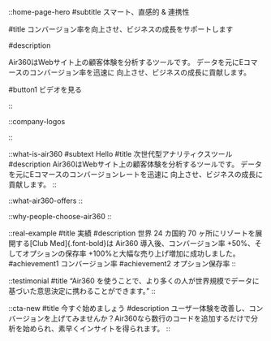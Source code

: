 <!-- ::slideshow
:: -->

::home-page-hero
#subtitle
スマート、直感的 & 連携性

#title
コンバージョン率を向上させ、ビジネスの成長をサポートします

#description
<!-- Air360 はデータアナリストと事業内容を同じミッションに結びつけます。コンバージョン率を高め、逃した収益を取り戻し、不満を持つユーザーを常連客へ変えます。 -->
Air360はWebサイト上の顧客体験を分析するツールです。
データを元にEコマースのコンバージョン率を迅速に 
向上させ、ビジネスの成長に貢献します。

#button1
ビデオを見る

::

::company-logos

::

<!-- ::interest
#title
訪問者のたった[２％]{.text-red-500.text-2xl.lg:text-3xl}しか購入に進まないことはご存知でしたか？
#description
世界の統計データを提供しているStatistaによると、2021年のEコマースの平均コンバージョン率は約2%。つまり98%の顧客体験を改善する余地があります。
::

::features2
#title
Air360 なら豊富な機能であなたのコンバージョン率上昇に貢献します
#description
「なぜ買ってくれたのか、買ってくれなかったのか」をデータをもとに紐解いていき、ウェブサイトの質及びコンバージョン率向上を根本からサポートします。
:: -->

::what-is-air360
#subtext
Hello
#title
次世代型アナリティクスツール
#description
Air360はWebサイト上の顧客体験を分析するツールです。 データを元にEコマースのコンバージョンレートを迅速に 向上させ、ビジネスの成長に貢献します。
::

::what-air360-offers
::

::why-people-choose-air360
::

<!-- ::features
#title1
スマート

#description1
視覚的な情報や事前通知を駆使し、あなたの意思決定をアシスタントします。

#title2
直感的

#description2
優れた操作性を備え持ち、コードレス&タグレスですぐに分析を始められます。

#title3
連携性

#description3
豊富な種類の外部ツールとの連携が可能なオープンエコシステムなアプローチを採用しています。
:: -->

<!-- ::core-descriptions
#title1
スマート
#description1
Air360 はデスクトップ、モバイル、アプリを問わず、ウェブサイト上のユーザーの動きを自動的に収集し、分析します。更にデータを遡り、ユーザーの離脱タイミングを知り、改善することができます。
#title2
直感的
#description2
優れた操作性を備え持ち、ほんの僅かのコードですぐに分析を始められます。・・・・・
#title3
連携性
#description3
セールスフォースやグーグルタグマネージャーといった豊富な種類の外部ツールと連携することができ、あなたの分析をより深く、そして効率的に行えます。
:: -->

::real-example
#title
実績
#description
世界 24 カ国約 70 ヶ所にリゾートを展開する[Club Med]{.font-bold}は Air360 導入後、コンバージョン率 +50%、そしてオプションの保存率
+100%と大幅な売り上げ増加に成功しました。
#achievement1
コンバージョン率
#achievement2
オプション保存率
::

<!-- ::features
#title1
スマート

#description1
視覚的な情報や事前通知を駆使し、あなたの意思決定をアシスタントします。

#title2
直感的

#description2
優れた操作性を備え持ち、コードレス&タグレスですぐに分析を始められます。

#title3
連携性

#description3

豊富な種類の外部ツールとの連携が可能なオープンエコシステムなアプローチを採用しています。
::

::smart-section
#smart
スマート

#title1
カスタムダッシュボード＆チャート
#description1
ダッシュボードとレポートにより、店舗のパフォーマンスとすべてのビジネス指標を把握することができます。
#description1_2
チームのニーズや目標別にダッシュボードを作成し、必要な指標を同じプラットフォームの下で可視化することができます。

#title2
ファネル
#description2
カスタムファネルは、ショッピング体験のどのプロセスがユーザーの不満の原因となっているか、コンバージョン率に影響を及ぼしているかを把握する最も簡単な方法です。

#description2_2
イベントやページビューに基づいたファネルをわずか数クリックで作成することができ、どのくらいのユーザーがあるステップから別のステップに移動したかを把握できる機能です。

#title3
カスタマージャーニー
#description3
ユーザーがオンラインストアのページや要素をどのように操作し、入口から出口まで移動するのかを特定することで、予期せぬ摩擦を発見し、行動パターンを明らかにします。
#description3_2
カスタムサンバーストは、ページビューやユーザーが訪問した URL だけでなく、カスタマー・ジャーニーを全体的に把握することができます。

#title4
ページ上分析

#description4
On-page Analytics Chrome 拡張機能により、オンラインストアをライブダッシュボードに変換し、ユーザーがページ内要素にどのように反応するかを判断することができます。

#description4_2
クリックやヒートマップだけでなく、不満度や満足度の指標を表示することで、どの要素がコンバージョン率にプラスの影響を与えているのか、マイナスの影響を与えているのかを取得することが可能です。

#title5
セッション録画
#description5
個々のユーザーセッションを再生することで、ユーザーがストアにどのようにアクセスするかを細部に至るまで確認し、分析仮説を検証します。
#description5_2
ユーザーがどこでイライラしているかを特定することで、ウェブサイトの問題の「根本」を突き止めることが可能です。フィルターを使って貴重な時間を節約し、見たいセッションリプレイに直接アクセスできます。

#title6
スマート通知
#description6

#description6_2
::

::intuitive-section
#intuitive
直感的
#title1
簡単に始められる
#description1
Air360 を使い始めるには、タグマネジメントシステムを通して私たちのピクセルをインストールするだけで、すぐにデフォルトですべてのユーザーの動きを追跡できるようになります。
#description1_2
データの掘り下げを開始し、すぐにインサイトを得ることができます。

#title2
完全遡及追跡機能
#description2
当社の技術により、ページの最小限の要素に対するあらゆるユーザーの動きを追跡し、ピクセルが設置されてからの過去の行動をすべて表示することができます。データ収集や技術的なタグ付けを待つことなく、分析が完了します。
#description2_2

#title3
最上位の精度
#description3
トラッキングコードをインストールした瞬間から、スワイプ、クリック、スクロール、APIレスポンス、ページビューなど、すべてのユーザーの動きを自動的に追跡します。
#description3_2
イベントトラッキングのコードに悩まされることも、データが蓄積されるのを何日も何週間も待つことも、コードベースを修正する必要もありません。

#title4
革新的なデータ構成
#description4
#description4_2

#title5
デフォルトでプライバシーを保護
#description5
Air360 はデフォルトですべてをキャプチャすることは、もうご存知でしょう。しかし、1 つだけ例外があります。ユーザーがショップのテキストエリアに入力した内容は、決して記録・保存されません。
#description5_2
Air360 は、あなたの訪問者や顧客がテキストエリアに書き込んだ内容に関して、デフォルトでプライバシーを保護するアプローチをとっています。この情報がどれほど機密性の高いものであるか私たちは分からないからです。
::

::connected-section
#connected
連携性
#title1
セグメンテーションエンジン
#description1
Air360 では、さまざまな行動基準に基づいてセグメントを作成し、CRM やマーケティングオートメーションソリューションなど、さまざまなデータ送信先にプッシュすることができます。
#description1_2
セグメントを使った分析は、選択バイアスを防ぐと同時に、あなたのビジネスにとって最も収益性の高いセグメントを発見することができます。

#title2
データ統合
#description2
ビジネスデータエコシステムを構築し、行動データとセグメントをお気に入りの技術スタックにプッシュします。
#description2_2
Air360は、データとセグメントを抽出し、すぐに使える統合を通じて他のツールにプッシュできるよう、オープンデータアプローチを取ります。

#title3
豊富なデータ
#description3
Air360のデータを購入プロパティで充実させ、ユーザーの行動がビジネスに与える影響を追跡することができます。
#description3_2
この設定は、お客様のタグマネジメントシステムでタグを作成するのと同じくらい簡単です。簡単な作業で、あなたのチームの誰もが、私たちのソリューションの中で購買行動を追跡することができます。

#title4
高機能なデータ収集
#description4
Air360は、シンプルであることの一環として、技術的な実装なしに、異なるデバイスまたはドメインからのユーザーを遡及的に識別することができます。
#description4_2
キャンペーンにURLクエリパラメータを追加するだけで、異なるデバイスまたはドメインから来た同じユーザーを識別することができます。
:: -->

::testimonial
#title
“Air360 を使うことで、より多くの人が世界規模でデータに基づいた意思決定に携わることができます。”
::

<!-- ::company-logos
#title
愛される E コマースブランドが Air360 を採用しています
:: -->

::cta-new
#title
今すぐ始めましょう
#description
ユーザー体験を改善し、コンバージョンを上げてみませんか？Air360なら数行のコードを追加するだけで分析を始められ、素早くインサイトを得られます。
::

<!-- ::cta-section
#title
もっと知ってみませんか？
#action
Air360 を試してみる
:: -->
